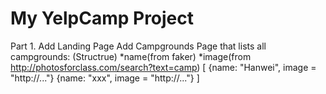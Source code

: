 # My YelpCamp Project

Part 1.
Add Landing Page
Add Campgrounds Page that lists all campgrounds: (Structrue)
    *name(from faker)  *image(from http://photosforclass.com/search?text=camp)
    [
        {name: "Hanwei", image = "http://..."}
        {name: "xxx", image = "http://..."}
    ]